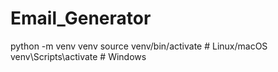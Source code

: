 # Email_Generator
python -m venv venv
source venv/bin/activate  # Linux/macOS
venv\Scripts\activate     # Windows
